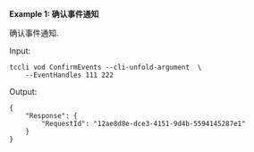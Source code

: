 **Example 1: 确认事件通知**

确认事件通知.

Input: 

```
tccli vod ConfirmEvents --cli-unfold-argument  \
    --EventHandles 111 222
```

Output: 
```
{
    "Response": {
        "RequestId": "12ae8d8e-dce3-4151-9d4b-5594145287e1"
    }
}
```

